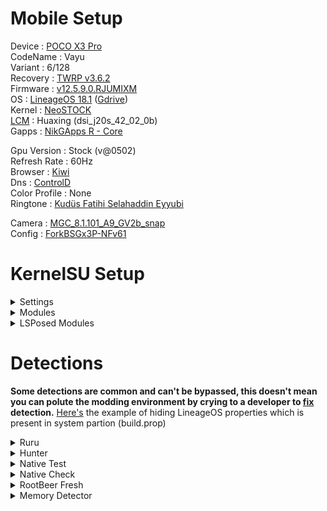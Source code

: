 # Mobile Setup

Device : [POCO X3 Pro](https://www.gsmarena.com/xiaomi_poco_x3_pro-10802.php)<br>
CodeName : Vayu<br>
Variant : 6/128<br>
Recovery : [TWRP v3.6.2](https://eu.dl.twrp.me/vayu/twrp-3.6.2_11-0-vayu.img.html)<br>
Firmware : [v12.5.9.0.RJUMIXM](https://xmfirmwareupdater.com/firmware/vayu/stable/V12.5.9.0.RJUMIXM/)<br>
OS : [LineageOS 18.1](https://lineage-archive.timschumi.net/build/903) ([Gdrive](https://drive.google.com/file/d/1YFiPs7f1kBc1XUgK8zQP-3SnNEJAXzcr/view?usp=sharing))<br>
Kernel : [NeoSTOCK](https://github.com/chiteroman/kernel_vayu_stock/releases/latest)<br>
[LCM](https://play.google.com/store/apps/details?id=ru.andr7e.deviceinfohw) : Huaxing (dsi_j20s_42_02_0b)<br>
Gapps : [NikGApps R - Core](https://sourceforge.net/projects/nikgapps/files/Releases/NikGapps-R/)<br>

Gpu Version : Stock (v@0502)<br>
Refresh Rate : 60Hz<br>
Browser : [Kiwi](https://play.google.com/store/apps/details?id=com.kiwibrowser.browser)<br>
Dns : [ControlD](https://controld.com/free-dns)<br>
Color Profile : None<br>
Ringtone : [Kudüs Fatihi Selahaddin Eyyubi](https://github.com/ToucH9000/Mobile-Setup/raw/main/Files/O-Kutlu-Zaferin.zip)

Camera : [MGC_8.1.101_A9_GV2b_snap](https://1-dontsharethislink.celsoazevedo.com/file/filesc/MGC_8.1.101_A9_GV2b_snap.apk)<br>
Config : [ForkBSGx3P-NFv61](https://github.com/BEASTover9000/Mobile-Specification/releases/tag/v61)<br>

# KernelSU Setup

<details>
  <summary>Settings</summary>
  <br>
  
![Settings](./Media/Settings.png)
</details>

<details>
  <summary>Modules</summary>
  <br>

  1. [Shamiko](https://github.com/LSPosed/LSPosed.github.io/releases/latest)
  2. [Zygisk Next](https://github.com/Dr-TSNG/ZygiskNext/releases/latest)
  3. [LSPosed MOD](https://github.com/pumPCin/LSPosed/actions)
</details>

<details>
  <summary>LSPosed Modules</summary>
  <br>

  1. [Installer Plus](https://github.com/NextAlone/InstallerPlus/releases/latest) (Package Installer Mod)
  2. [Hide My Applist](https://github.com/Dr-TSNG/Hide-My-Applist/releases/latest) (Hide APK Traces)
  3. [Enable Screenshot](https://github.com/Xposed-Modules-Repo/io.github.lsposed.disableflagsecure/releases/latest) (Kill Screenshot Restriction)
  4. [Pixelify Google Photos](https://github.com/BaltiApps/Pixelify-Google-Photos/releases/latest) (Unlimited Google Photos)
  5. [X Call Recording Settings](https://github.com/iptux/XCallRecording-xposed/releases/latest) (Kill Region Restriction)
</details>

# Detections

**Some detections are common and can't be bypassed, this doesn't mean you can polute the modding environment by crying to a developer to [fix](https://github.com/ToucH9000/PIFvayuLOS/blob/main/Details.md) detection.** [Here's](https://github.com/ToucH9000/Mobile-Setup/blob/main/Files/LOSbuild.prop) the example of hiding LineageOS properties which is present in system partion (build.prop)

<details>
  <summary>Ruru</summary>
<br>

![Ruru](./Media/Ruru.png)
</details>
<details>
  <summary>Hunter</summary>
<br>

![Hunter](./Media/Hunter.png)
</details>
<details>
  <summary>Native Test</summary>
<br>

![Native-Test](./Media/Native-Test.png)
</details>
<details>
  <summary>Native Check</summary>
<br>

![Native-Check](./Media/Native-Check.png)
</details>
<details>
  <summary>RootBeer Fresh</summary>
<br>

![RootbBeer-Fresh](./Media/RootBeer-Fresh.png)
</details>
<details>
  <summary>Memory Detector</summary>
<br>

![Memory-Detector](./Media/Memory-Detector.png)
</details>
